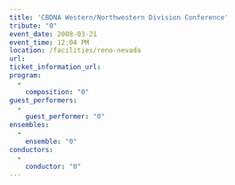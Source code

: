 ```yaml
---
title: 'CBDNA Western/Northwestern Division Conference'
tribute: "0"
event_date: 2008-03-21
event_time: 12:04 PM
location: /facilities/reno-nevada
url: 
ticket_information_url: 
program: 
  -
    composition: "0"
guest_performers: 
  -
    guest_performer: "0"
ensembles: 
  -
    ensemble: "0"
conductors: 
  -
    conductor: "0"
---
```

